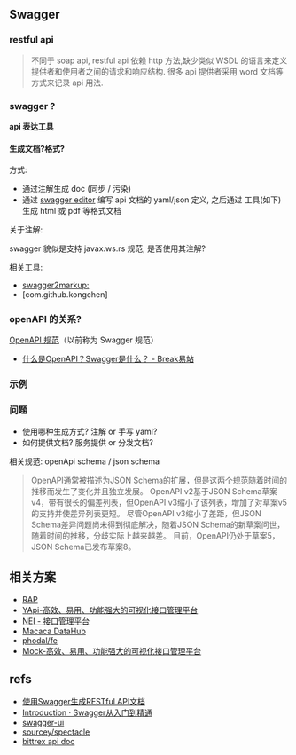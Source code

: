 ## Swagger



### restful api



> 不同于 soap api, restful api 依赖 http 方法,缺少类似 WSDL 的语言来定义提供者和使用者之间的请求和响应结构. 很多 api 提供者采用 word 文档等方式来记录 api 用法.


### swagger ?

**api 表达工具**

#### 生成文档?格式?

方式:


- 通过注解生成 doc (同步  / 污染)
- 通过 [swagger editor](http://editor.swagger.io/#/) 编写 api 文档的 yaml/json 定义, 之后通过 工具(如下) 生成 html 或 pdf 等格式文档


关于注解:

swagger 貌似是支持  javax.ws.rs 规范, 是否使用其注解?

相关工具:

- [swagger2markup:](https://github.com/Swagger2Markup/swagger2markup)
- [com.github.kongchen]

### openAPI 的关系?

[OpenAPI 规范](https://swagger.io/specification/)（以前称为 Swagger 规范）

- [什么是OpenAPI？Swagger是什么？ - Break易站](https://www.breakyizhan.com/swagger/2806.html)


### 示例




### 问题

- 使用哪种生成方式? 注解 or 手写 yaml?
- 如何提供文档? 服务提供 or 分发文档?

相关规范: openApi schema / json schema

> OpenAPI通常被描述为JSON Schema的扩展，但是这两个规范随着时间的推移而发生了变化并且独立发展。 OpenAPI v2基于JSON Schema草案v4，带有很长的偏差列表，但OpenAPI v3缩小了该列表，增加了对草案v5的支持并使差异列表更短。 尽管OpenAPI v3缩小了差距，但JSON Schema差异问题尚未得到彻底解决，随着JSON Schema的新草案问世，随着时间的推移，分歧实际上越来越差。 目前，OpenAPI仍处于草案5，JSON Schema已发布草案8。


## 相关方案

- [RAP](http://rap2.taobao.org/)
- [YApi-高效、易用、功能强大的可视化接口管理平台](http://yapi.demo.qunar.com/)
- [NEI - 接口管理平台](https://nei.netease.com/)
- [Macaca DataHub](https://macacajs.github.io/macaca-datahub/zh/)
- [phodal/fe](https://github.com/phodal/fe/blob/master/chapters/chapter-13.md)
- [Mock-高效、易用、功能强大的可视化接口管理平台](https://mock.yonyoucloud.com/)

## refs

- [使用Swagger生成RESTful API文档](https://www.xncoding.com/2017/06/09/web/swagger.html)
- [Introduction · Swagger从入门到精通](https://huangwenchao.gitbooks.io/swagger/content/)
- [swagger-ui](https://github.com/swagger-api/swagger-ui/blob/HEAD/docs/usage/installation.md)
- [sourcey/spectacle](https://github.com/sourcey/spectacle)
- [bittrex api doc](https://github.com/Bittrex/bittrex.github.io)